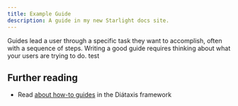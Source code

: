 ```yaml
---
title: Example Guide
description: A guide in my new Starlight docs site.
---
```


Guides lead a user through a specific task they want to accomplish, often with a sequence of steps.
Writing a good guide requires thinking about what your users are trying to do. test

## Further reading

- Read [about how-to guides](https://diataxis.fr/how-to-guides/) in the Diátaxis framework
